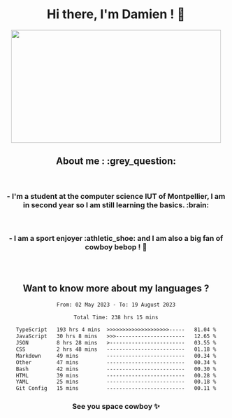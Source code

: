 <div align="center">
<h1>Hi there, I'm Damien ! 👋 </h1>
<img src="https://media.giphy.com/media/11KzOet1ElBDz2/giphy.gif" width="480" height="258" /> 
 <h2>About me : :grey_question: </h2>
 <br>
<h3>- I'm a student at the computer science IUT of Montpellier, I am in second year so I am still learning the basics. :brain: </h3>
 <br>
<h3>- I am a sport enjoyer :athletic_shoe: and I am also a big fan of cowboy bebop ! 🤠 <h3>
 <br>
 
  <h2>Want to know more about my languages ?</h2>

 <!--START_SECTION:waka-->

```txt
From: 02 May 2023 - To: 19 August 2023

Total Time: 238 hrs 15 mins

TypeScript   193 hrs 4 mins  >>>>>>>>>>>>>>>>>>>>-----   81.04 %
JavaScript   30 hrs 8 mins   >>>----------------------   12.65 %
JSON         8 hrs 28 mins   >------------------------   03.55 %
CSS          2 hrs 48 mins   -------------------------   01.18 %
Markdown     49 mins         -------------------------   00.34 %
Other        47 mins         -------------------------   00.34 %
Bash         42 mins         -------------------------   00.30 %
HTML         39 mins         -------------------------   00.28 %
YAML         25 mins         -------------------------   00.18 %
Git Config   15 mins         -------------------------   00.11 %
```

<!--END_SECTION:waka-->
 
 
 <!--
 <p align="center">
           <img src="https://wakatime.com/share/@b21fb822-1b1e-4a56-b3ac-d647f03795fd/3d8fc332-54a6-4d29-9469-965955d6e018.svg"/>
 </p>
 <p align="center">
  <img src="https://wakatime.com/share/@b21fb822-1b1e-4a56-b3ac-d647f03795fd/5d7b153c-4137-40c1-8270-25e516f9619c.svg"/>
 </p>
 -->
 
<h3> See you space cowboy ✨ </h3>

</div>


 
